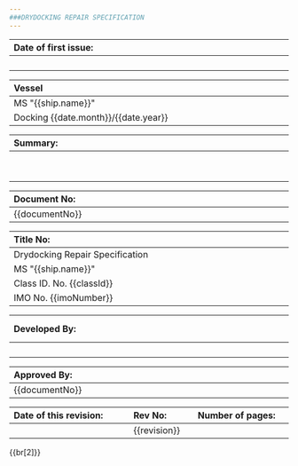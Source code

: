 ```yaml
---
###DRYDOCKING REPAIR SPECIFICATION
---
```

| <div style="width:500px;">Date of first issue:</div> | <div style="width:500px;">Project No:</div>|
|:------------------------------------|:--------------------------|
|                                     | {{projectNo}}             |

| <div style="width:500px;">Vessel</div>                | <div style="width:500px;">Company</div> |
|:-------------------------------------|:-----------------------|
| MS "{{ship.name}}"                   | The Shipping Company   |
| Docking {{date.month}}/{{date.year}} | Address                |

| <div style="width:1000px;">Summary:</div> |
|:----------------------------------------|
|                                         |
|                                         |
|                                         |
|                                         |
|                                         |
|                                         |
|                                         |
|                                         |
|                                         |

| <div style="width:500px;">Document No:</div> |
|:----------------------------|
| {{documentNo}}              |

| <div style="width:500px;">Title No:</div> | <div style="width:500px;">Indexing Terms:</div> |
|:---------------------------------|:-------------------------------|
| Drydocking Repair Specification  |                                | 
| MS "{{ship.name}}"               |                                | 
| Class ID. No. {{classId}}        |                                | 
| IMO No. {{imoNumber}}            |                                | 

| <div style="width:500px;">Developed By:</div> | <div style="width:500px;">No distribution without permission from The Shipping Company:</div> |
|:--------------------------------------------|:--------------------------------------------------------------------------------------------|
|                                             | [x]                                                                                         |

| <div style="width:500px;">Approved By:</div> | <div style="width:500px;">Limited distribution within the recipient organisation:</div> |
|:-------------------------------------------|:--------------------------------------------------------------------------------------|
| {{documentNo}}                             | [ ]                                                                                   |

| <div style="width:200px;">Date of this revision:</div> | <div style="width:100px;">Rev No:</div> | <div style="width:200px;">Number of pages:</div> | <div style="width:500px;">Unrestricted distribution:</div> |
|:--------------------------------------|:-----------------------|:--------------------------------|:------------------------------------------|
|                                       | {{revision}}           |                                 | [ ]                                       |
{{br[2]}}
